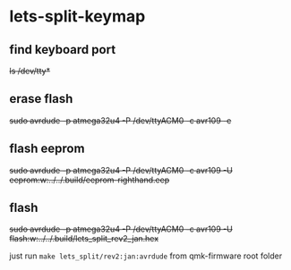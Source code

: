 # lets-split-keymap

## find keyboard port

~~ls /dev/tty*~~

## erase flash

~~sudo avrdude -p atmega32u4 -P /dev/ttyACM0 -c avr109 -e~~

## flash eeprom

~~sudo avrdude -p atmega32u4 -P /dev/ttyACM0 -c avr109 -U eeprom:w:../../.build/eeprom-righthand.eep~~

## flash

~~sudo avrdude -p atmega32u4 -P /dev/ttyACM0 -c avr109 -U flash:w:../../.build/lets_split_rev2_jan.hex~~

just run `make lets_split/rev2:jan:avrdude` from qmk-firmware root folder
